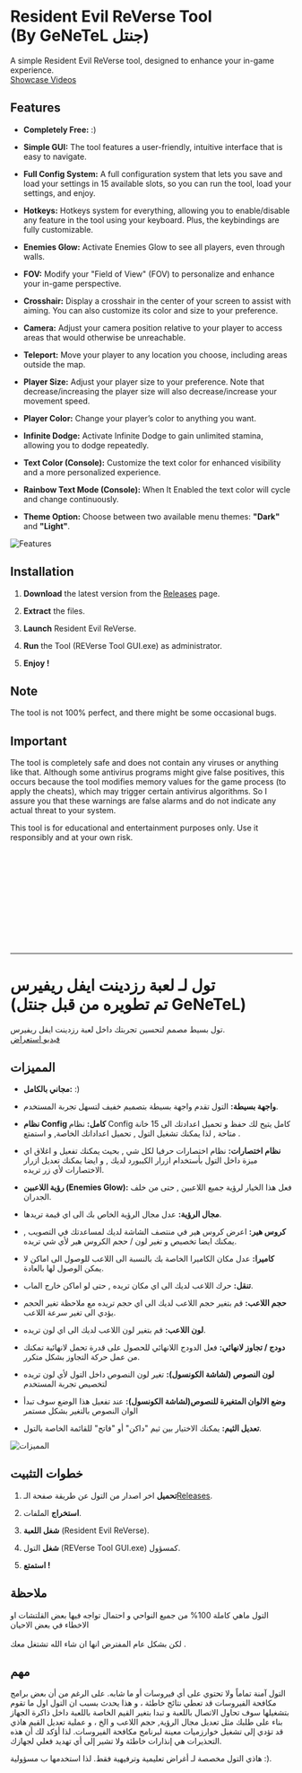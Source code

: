 # Resident Evil ReVerse Tool <br/>(By GeNeTeL جنتل) 

A simple Resident Evil ReVerse tool, designed to enhance your in-game experience.
<br> [Showcase Videos](https://www.youtube.com)

## Features
- **Completely Free:** :)

- **Simple GUI:** The tool features a user-friendly, intuitive interface that is easy to navigate.

- **Full Config System:** A full configuration system that lets you save and load your settings in 15 available slots, so you can run the tool, load your settings, and enjoy.

- **Hotkeys:** Hotkeys system for everything, allowing you to enable/disable any feature in the tool using your keyboard. Plus, the keybindings are fully customizable.

- **Enemies Glow:** Activate Enemies Glow to see all players, even through walls.

- **FOV:** Modify your "Field of View" (FOV) to personalize and enhance your in-game perspective.

- **Crosshair:** Display a crosshair in the center of your screen to assist with aiming. You can also customize its color and size to your preference.

- **Camera:** Adjust your camera position relative to your player to access areas that would otherwise be unreachable.

- **Teleport:** Move your player to any location you choose, including areas outside the map.

- **Player Size:** Adjust your player size to your preference. Note that decrease/increasing the player size will also decrease/increase your movement speed.

- **Player Color:** Change your player’s color to anything you want.

- **Infinite Dodge:** Activate Infinite Dodge to gain unlimited stamina, allowing you to dodge repeatedly.

- **Text Color (Console):**  Customize the text color for enhanced visibility and a more personalized experience.

- **Rainbow Text Mode (Console):** When It Enabled the text color will cycle and change continuously.

- **Theme Option:** Choose between two available menu themes: **"Dark"** and **"Light"**.

![Features](https://github.com/iGeNeTeL/REVERSE)

## Installation
1. **Download** the latest version from the [Releases](https://github.com/iGeNeTeL/REVERSE/releases) page.
   
2. **Extract** the files.
   
3. **Launch** Resident Evil ReVerse.
   
4. **Run** the Tool (REVerse Tool GUI.exe) as administrator.
   
5. **Enjoy !**


## Note
The tool is not 100% perfect, and there might be some occasional bugs.



## Important
The tool is completely safe and does not contain any viruses or anything like that. Although some antivirus programs might give false positives, this occurs because the tool modifies memory values for the game process (to apply the cheats), which may trigger certain antivirus algorithms. 
So I assure you that these warnings are false alarms and do not indicate any actual threat to your system.

This tool is for educational and entertainment purposes only. Use it responsibly and at your own risk.

</br>
</br>
</br>
</br>
</br>
</br>
</br>
</br>
</br>
</br>

----------------------------------------------------------------------------

# تول لـ لعبة رزدينت ايفل ريفيرس <br/> (تم تطويره من قبل جنتل GeNeTeL)

تول بسيط مصمم لتحسين تجربتك داخل لعبة رزدينت ايفل ريفيرس.<br/>
 [فيديو استعراض](https://www.youtube.com)
 
## المميزات
- **مجاني بالكامل:** :)

- **واجهة بسيطة:** التول تقدم واجهة بسيطة بتصميم خفيف لتسهل تجربة المستخدم.

- **نظام Config كامل:** نظام Config كامل يتيح لك حفظ و تحميل اعدادتك الى 15 خانة متاحة , لذا يمكنك تشغيل التول , تحميل اعداداتك الخاصة, و استمتع .

- **نظام اختصارات:** نظام اختصارات حرفيا لكل شي , بحيث يمكنك تفعيل و اغلاق اي ميزة داخل التول بأستخدام ازرار الكيبورد لديك , و ايضا يمكنك تعديل ازرار الاختصارات لأي زر تريده.

- **رؤية اللاعبين (Enemies Glow):** فعل هذا الخيار لرؤية جميع اللاعبين , حتى من خلف الجدران. 

- **مجال الرؤية:** عدل مجال الرؤية الخاص بك الى اي قيمة تريدها. 

- **كروس هير:** اعرض كروس هير في منتصف الشاشة لديك لمساعدتك في التصويب , يمكنك ايضا تخصيص و تغير لون / حجم الكروس هير لأي شي تريده. 

- **كاميرا:** عدل مكان الكاميرا الخاصة بك بالنسبة الى اللاعب للوصول الى اماكن لا يمكن الوصول لها بالعادة. 

- **تنقل:** حرك اللاعب لديك الى اي مكان تريده , حتى لو اماكن خارج الماب. 

- **حجم اللاعب:** قم بتغير حجم اللاعب لديك الى اي حجم تريده مع ملاحظة تغير الحجم يؤدي الى تغير سرعة اللاعب. 

- **لون اللاعب:** قم بتغير لون اللاعب لديك الى اي لون تريده. 

- **دودج / تجاوز لانهائي:** فعل الدودج اللانهائي للحصول على قدرة تحمل لانهائية تمكنك من عمل حركة التجاوز بشكل متكرر.

- **لون النصوص (لشاشة الكونسول):** تغير لون النصوص داخل التول لأي لون تريده لتخصيص تجربة المستخدم

- **وضع الالوان المتغيرة للنصوص(لشاشة الكونسول):** عند تفعيل هذا الوضع سوف تبدأ الوان النصوص بالتغير بشكل مستمر

- **تعديل الثيم:** يمكنك الاختيار بين ثيم "داكن" أو "فاتح" للقائمة الخاصة بالتول. 
  
  
![المميزات](https://github.com/iGeNeTeL/REVERSE)

## خطوات التثبيت
1. **تحميل** اخر اصدار من التول عن طريقة صفحة الـ[Releases](https://github.com/iGeNeTeL/REVERSE/releases).
   
2. **استخراج** الملفات.
   
3. **شغل اللعبة** (Resident Evil ReVerse).
   
4. **شغل** التول (REVerse Tool GUI.exe) كمسؤول.
   
5. **استمتع !**


## ملاحظة
التول ماهي كاملة 100% من جميع النواحي و احتمال تواجه فيها بعض القلتشات او الاخطاء في بعض الاحيان <br/><br/> لكن بشكل عام المفترض انها ان شاء الله تشتغل معك .



## مهم
التول آمنة تماماً ولا تحتوي على أي فيروسات أو ما شابه. على الرغم من أن بعض برامج مكافحة الفيروسات قد تعطي نتائج خاطئة ، و هذا يحدث بسبب ان التول اول ما تقوم بتشغيلها سوف تحاول الاتصال باللعبة و تبدا بتغير القيم الخاصة باللعبة داخل ذاكرة الجهاز بناء على طلبك مثل تعديل مجال الرؤية, حجم اللاعب و الخ ، و عملية تعديل القيم هاذي قد تؤدي إلى تشغيل خوارزميات معينة لبرنامج مكافحة الفيروسات. 
لذا أؤكد لك أن هذه التحذيرات هي إنذارات خاطئة ولا تشير إلى أي تهديد فعلي لجهازك.

هاذي التول مخصصة لـ أغراض تعليمية وترفيهية فقط. لذا استخدمها ب مسؤولية :).

